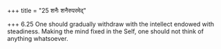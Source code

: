 +++
title = "25 शनैः शनैरुपरमेद्"

+++
6.25 One should gradually withdraw with the intellect endowed with
steadiness. Making the mind fixed in the Self, one should not think of
anything whatsoever.
